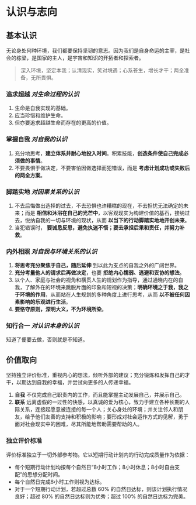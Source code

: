 # 认识与志向

## 基本认识

无论身处何种环境，我们都要保持坚韧的意志。因为我们是自身命运的主宰，是社会的栋梁，是国家的主人，是宇宙和知识的开拓者和探索者。

> 深入环境，坚定本我；认清现实，笑对境遇；心系苍生，增长才干；两全准备，无所畏惧。

### 追求超越 *对生命过程的认识*

1. 生命是自我实现的基础。
2. 应当珍惜和维护生命。
3. 但亦要追求超越生命而存在的更高的价值。

### 掌握自我 *对自我的认识*

1. 充分地思考，**建立体系并耐心地投入时间**。积累技能，**创造条件使自己完成必须做的事情**。
2. 不要畏惧于做决定，不要害怕因做选择而犯错误，而是 **考虑计划成功或失败后的两全方案**。

### 脚踏实地 *对因果关系的认识*

1. 不去后悔做出选择的过去，不去恐惧也许糟糕的现在，不去担忧无法确定的未来；而是 **相信和沐浴在自己的光芒中**，以客观现实为构建价值的基石，接纳过去，悦纳自我的一切与环境的现状，从而 **以当下的行动脚踏实地地开创未来**。
2. 当犯错误时， **要诚恳反思，避免执迷不悟；要去承担后果和责任，并努力补救**。

### 内外相照 *对自我与环境关系的认识*

1. **将思考充分聚焦于自己，随后延伸** 到以此为支点的自我之外的广阔世界。
2. **充分考量他人的请求后再做决定**，也要 **拒绝内心懦弱、逃避和妥协的想法**。
3. 以个人、家庭与社会的视角和横贯人生的规划作为指导，通过通晓内在的自我，了解外在的环境来跳脱片面的印象和短视的决策；**明确环境之于我，我之于环境的作用**，从而站在人生规划的多种角度上进行思考，从而 **以不被任何因素影响的乐观进行生活**。
4. **要恪守原则，深明大义，不为环境所染**。

### 知行合一 *对认识本身的认识*

知道了便要去做，否则就是不知道。

## 价值取向

坚持独立评价标准，重视内心的想法，倾听外部的建议；充分锻炼和发挥自己的才干，以期达到自我的幸福，并尝试向更多的人传递幸福。

1. **自我** 不仅完成自己职责内的工作，而且能掌握主动发展自己，并展示自己。
2. **联系** 远离虚假的一过性的快感，以真诚的爱为核心，致力于建立各种长期的人际关系，连接起愿意被连接的每一个人；关心身处的环境；并关注邻人和朋友，给予他们友善的支持和积极的影响；要形成对社会运作方式的见解，勇于面对社会现实中的困难，尽其所能地帮助需要帮助的人。

### 独立评价标准

评价标准独立于一切外部参考物。它以短期行动计划内的行动完成质量作为依据：

- 每个短期行动计划均按每个自然日“8小时工作；8小时休息；8小时自由支配”的思想分配时间。
- 每个自然日完成8小时工作则视为达标。
- 对于一个短期行动计划，若超过总数 60% 的自然日达标，则该计划执行情况良好；超过 80% 的自然日达标则为优秀；超过 100% 的自然日达标为完美。
